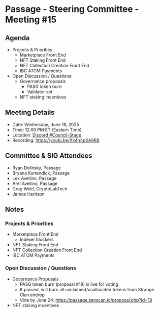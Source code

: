 # Passage - Steering Committee - Meeting #15

## Agenda
- Projects & Priorities
  - Marketplace Front End
  - NFT Staking Front End
  - NFT Collection Creation Front End
  - IBC ATOM Payments
- Open Discussion / Questions
  - Governance proposals
    - PASG token burn
    - Validator set
  - NFT staking incentives

## Meeting Details
- Date: Wednesday, June 18, 2025
- Time: 12:00 PM ET (Eastern Time)
- Location: [Discord #Council-Stage](https://discord.gg/passage)
- Recording: https://youtu.be/Xk4h4p0A8R8

## Committee & SIG Attendees
- Ryan Dolinsky, Passage
- Bryana Kortendick, Passage
- Lex Avellino, Passage
- Arel Avellino, Passage
- Greg Weld, CryptoLabTech
- James Harrison

##  Notes
### Projects & Priorities
- Marketplace Front End
  - Indexer blockers
- NFT Staking Front End
- NFT Collection Creation Front End
- IBC ATOM Payments

### Open Discussion / Questions
- Governance Proposals
  - PASG token burn (proposal #19) is live for voting
  - If passed, will burn all unclaimed/unallocated tokens from Strange Clan airdrop
  - Vote by June 24: https://passage.zenscan.io/proposal.php?id=19
- NFT staking incentives

